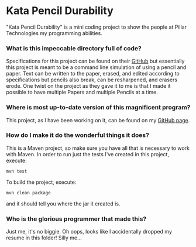 # Kata Pencil Durability
"Kata Pencil Durability" is a mini coding project to show the people at Pillar Technologies my programming abilities.

### What is this impeccable directory full of code?
Specifications for this project can be found on their [GitHub](https://github.com/PillarTechnology/kata-pencil-durability) but essentially this project is meant to be a command line simulation of using a pencil and paper. Text can be written to the paper, erased, and edited according to specifications but pencils also break, can be resharpened, and erasers erode.
One twist on the project as they gave it to me is that I made it possible to have multiple Papers and multiple Pencils at a time.

### Where is most up-to-date version of this magnificent program?
This project, as I have been working on it, can be found on my [GitHub page](https://github.com/jsogard/kata-pencil-durability).

### How do I make it do the wonderful things it does?
This is a Maven project, so make sure you have all that is necessary to work with Maven.
In order to run just the tests I've created in this project, execute:
```
mvn test
```
To build the project, execute:
```
mvn clean package
```
and it should tell you where the jar it created is.

### Who is the glorious programmer that made this?
Just me, it's no biggie. Oh oops, looks like I accidentally dropped my resume in this folder! Silly me...